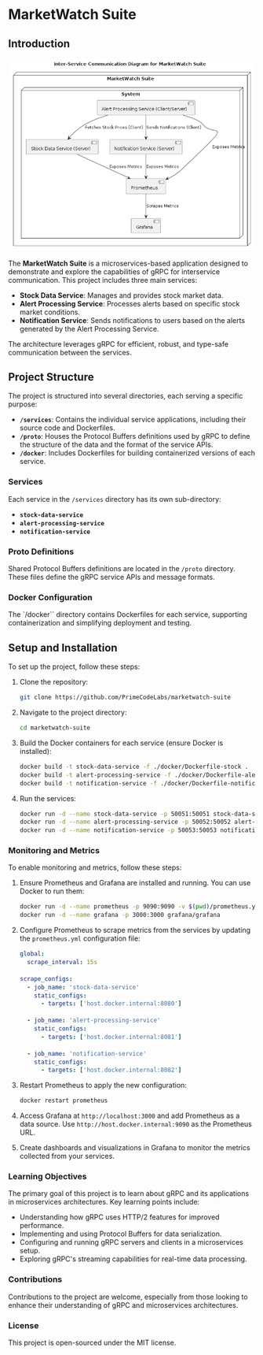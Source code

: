 # MarketWatch Suite

## Introduction

![Diagram](docs/diagram.png)

The **MarketWatch Suite** is a microservices-based application designed to demonstrate and explore the capabilities of gRPC for interservice communication. This project includes three main services:

- **Stock Data Service**: Manages and provides stock market data.
- **Alert Processing Service**: Processes alerts based on specific stock market conditions.
- **Notification Service**: Sends notifications to users based on the alerts generated by the Alert Processing Service.

The architecture leverages gRPC for efficient, robust, and type-safe communication between the services.

## Project Structure

The project is structured into several directories, each serving a specific purpose:

- **`/services`**: Contains the individual service applications, including their source code and Dockerfiles.
- **`/proto`**: Houses the Protocol Buffers definitions used by gRPC to define the structure of the data and the format of the service APIs.
- **`/docker`**: Includes Dockerfiles for building containerized versions of each service.

### Services

Each service in the `/services` directory has its own sub-directory:

- **`stock-data-service`**
- **`alert-processing-service`**
- **`notification-service`**

### Proto Definitions

Shared Protocol Buffers definitions are located in the `/proto` directory. These files define the gRPC service APIs and message formats.

### Docker Configuration

The `/docker`` directory contains Dockerfiles for each service, supporting containerization and simplifying deployment and testing.

## Setup and Installation

To set up the project, follow these steps:

1. Clone the repository:
   ```bash
   git clone https://github.com/PrimeCodeLabs/marketwatch-suite
   ```
2. Navigate to the project directory:

   ```bash
   cd marketwatch-suite
   ```

3. Build the Docker containers for each service (ensure Docker is installed):

   ```bash
   docker build -t stock-data-service -f ./docker/Dockerfile-stock .
   docker build -t alert-processing-service -f ./docker/Dockerfile-alert .
   docker build -t notification-service -f ./docker/Dockerfile-notification .
   ```

4. Run the services:
   ```bash
   docker run -d --name stock-data-service -p 50051:50051 stock-data-service
   docker run -d --name alert-processing-service -p 50052:50052 alert-processing-service
   docker run -d --name notification-service -p 50053:50053 notification-service
   ```

### Monitoring and Metrics

To enable monitoring and metrics, follow these steps:

1. Ensure Prometheus and Grafana are installed and running. You can use Docker to run them:

   ```bash
   docker run -d --name prometheus -p 9090:9090 -v $(pwd)/prometheus.yml:/etc/prometheus/prometheus.yml prom/prometheus
   docker run -d --name grafana -p 3000:3000 grafana/grafana
   ```

2. Configure Prometheus to scrape metrics from the services by updating the `prometheus.yml` configuration file:

   ```yaml
   global:
     scrape_interval: 15s

   scrape_configs:
     - job_name: 'stock-data-service'
       static_configs:
         - targets: ['host.docker.internal:8080']

     - job_name: 'alert-processing-service'
       static_configs:
         - targets: ['host.docker.internal:8081']

     - job_name: 'notification-service'
       static_configs:
         - targets: ['host.docker.internal:8082']
   ```

3. Restart Prometheus to apply the new configuration:

   ```bash
   docker restart prometheus
   ```

4. Access Grafana at `http://localhost:3000` and add Prometheus as a data source. Use `http://host.docker.internal:9090` as the Prometheus URL.

5. Create dashboards and visualizations in Grafana to monitor the metrics collected from your services.

### Learning Objectives

The primary goal of this project is to learn about gRPC and its applications in microservices architectures. Key learning points include:

- Understanding how gRPC uses HTTP/2 features for improved performance.
- Implementing and using Protocol Buffers for data serialization.
- Configuring and running gRPC servers and clients in a microservices setup.
- Exploring gRPC's streaming capabilities for real-time data processing.

### Contributions

Contributions to the project are welcome, especially from those looking to enhance their understanding of gRPC and microservices architectures.

### License

This project is open-sourced under the MIT license.
